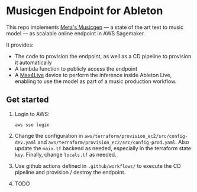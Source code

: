# Musicgen Endpoint for Ableton 

This repo implements [Meta's Musicgen](https://github.com/facebookresearch/audiocraft) — 
a state of the art text to music model — as scalable online endpoint in AWS Sagemaker.

It provides:
- The code to provision the endpoint, as well as a CD pipeline to provision it 
automatically
- A lambda function to publicly access the endpoint
- A [Max4Live](https://www.ableton.com/en/live/max-for-live/) device to perform the 
inference inside Ableton Live, enabling to use the model as part of a music production
workflow.

## Get started

1.  Login to AWS:

    ```
    aws sso login
    ```
2.  Change the configuration in `aws/terraform/provision_ec2/src/config-dev.yaml` and
    `aws/terraform/provision_ec2/src/config-prod.yaml`. Also update the `main.tf`
    backend as needed, especially in the terraform state `key`. Finally, change
    `locals.tf` as needed.

3.  Use github actions defined in `.github/workflows/` to execute the CD pipeline and
    provision / destroy the endpoint.

4. TODO